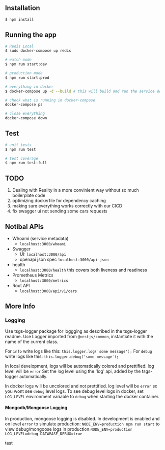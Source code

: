 ## Installation

```bash
$ npm install
```

## Running the app

```bash
# Redis Local
$ sudo docker-compose up redis

# watch mode
$ npm run start:dev

# production mode
$ npm run start:prod

# everything in docker
$ docker-compose up -d --build # this will build and run the service dockerized along with its dependency mongodb

# check what is running in docker-compose
docker-compose ps

# close everything
docker-compose down

```

## Test

```bash
# unit tests
$ npm run test

# test coverage
$ npm run test:full
```

## TODO

1. Dealing with Reality in a more convinient way without so much boilerplate code
1. optimizing dockerfile for dependency caching
1. making sure everything works correctly with our CICD
1. fix swagger ui not sending some cars requests

## Notibal APIs

- Whoami (service metadata)
  - `localhost:3000/whoami`
- Swagger
  - UI: `localhost:3000/api`
  - openapi json spec `localhost:3000/api-json`
- health
  - `localhost:3000/health` this covers both liveness and readiness
- Prometheus Metrics
  - `localhost:3000/metrics`
- Root API
  - `localhost:3000/api/v1/cars`

## More Info

### Logging

Use tsgs-logger package for loggging as described in the tsgs-logger readme.
Use Logger imported from `@nestjs/common`, instantiate it with the name of the current class.

For `info` write logs like this: `this.logger.log('some message');`
For `debug` write logs like this: `this.logger.debug('some message');`

In local development, logs will be automatically colored and prettified. log level will be `error`
Set the log level using the 'log' api, added by the tsgs-logger automatically.

In docker logs will be uncolored and not prettified. log level will be `error` so you wont see `debug` level logs.
To see debug level logs in docker, set `LOG_LEVEL` environment variable to `debug` when starting the docker container.

#### Mongodb/Mongoose Logging

In production, mongoose logging is disabled. In development is enabled and on level `error`
to simulate production: `NODE_ENV=production npm run start`
to view debug/mongoose logs in production `NODE_ENV=production LOG_LEVEL=debug DATABASE_DEBUG=true`

test
